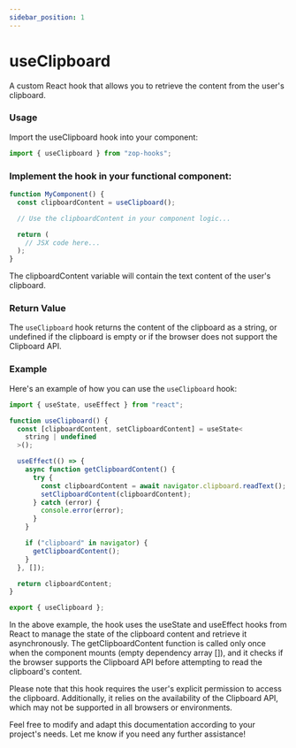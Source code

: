 ```yaml
---
sidebar_position: 1
---
```


# useClipboard

A custom React hook that allows you to retrieve the content from the user's clipboard.

### Usage

Import the useClipboard hook into your component:

```typescript
import { useClipboard } from "zop-hooks";
```

### Implement the hook in your functional component:

```typescript
function MyComponent() {
  const clipboardContent = useClipboard();

  // Use the clipboardContent in your component logic...

  return (
    // JSX code here...
  );
}
```

The clipboardContent variable will contain the text content of the user's clipboard.

### Return Value

The `useClipboard` hook returns the content of the clipboard as a string, or undefined if the clipboard is empty or if the browser does not support the Clipboard API.

### Example

Here's an example of how you can use the `useClipboard` hook:

```typescript
import { useState, useEffect } from "react";

function useClipboard() {
  const [clipboardContent, setClipboardContent] = useState<
    string | undefined
  >();

  useEffect(() => {
    async function getClipboardContent() {
      try {
        const clipboardContent = await navigator.clipboard.readText();
        setClipboardContent(clipboardContent);
      } catch (error) {
        console.error(error);
      }
    }

    if ("clipboard" in navigator) {
      getClipboardContent();
    }
  }, []);

  return clipboardContent;
}

export { useClipboard };
```

In the above example, the hook uses the useState and useEffect hooks from React to manage the state of the clipboard content and retrieve it asynchronously. The getClipboardContent function is called only once when the component mounts (empty dependency array []), and it checks if the browser supports the Clipboard API before attempting to read the clipboard's content.

Please note that this hook requires the user's explicit permission to access the clipboard. Additionally, it relies on the availability of the Clipboard API, which may not be supported in all browsers or environments.

Feel free to modify and adapt this documentation according to your project's needs. Let me know if you need any further assistance!
